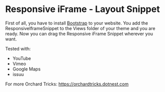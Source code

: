 # Responsive iFrame - Layout Snippet

First of all, you have to install [Bootstrap](http://getbootstrap.com) to your website.
You add the ResponsiveIframeSnippet to the Views folder of your theme and you are ready.
Now you can drag the Responsive iFrame Snippet wherever you want. 

Tested with:

- YouTube
- Vimeo
- Google Maps
- issuu

For more Orchard Tricks: https://orchardtricks.dotnest.com 
